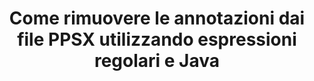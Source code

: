 ---
############################# Static ############################
layout: "auto-gen-gist"
draft: false
path: "it/redaction/java/annotation/ppsx"
otherformats: CSV DOC DOCM DOCX DOT DOTM DOTX PDF POT POTM PPS PPSM PPT PPTM PPTX RTF XLS XLSM XLSX XLT XLTM XLTX  

############################# Head ############################
head_title: "Oscura annotazioni PPSX tramite espressione regolare in Java"
head_description: "GroupDocs.Redactionl'Java API consente agli sviluppatori di oscurare annotazioni da PDF DOC DOCX RTF XLSX CSV PPT PPTX e immagini utilizzando espressioni regolari in Java"

############################# Header ############################
title: "Come rimuovere le annotazioni dai file PPSX utilizzando espressioni regolari e Java"
description: "GroupDocs.RedactionL'Java API consente di oscurare, nascondere o rimuovere commenti sensibili da documenti di elaborazione testi, fogli di lavoro, presentazioni, PDFe immagini utilizzando espressioni regolari."

################### SubMenu/Download Button #####################
button:
    enable: true

############################# About ############################
about:
    enable: true
    title: "Cos'è la sanificazione dei commenti?"
    content: |
        La redazione o sanificazione del testo è il processo di rimozione delle annotazioni riservate o indesiderate dai documenti digitali lasciando intatto il resto del documento o paragrafo che lo contiene. La redazione aiuta gli utenti e l'organizzazione a proteggere le proprie informazioni sensibili nascondendole o rimuovendole in modo permanente. Utilizzando GroupDocs.Redaction Java gli utenti dell'API possono ora oscurare, nascondere o rimuovere testo riservato da documenti di elaborazione testi, fogli di lavoro, presentazioni, PDF e file di immagini raster. L'API fornisce un'ampia gamma di opzioni e metodi per la redazione di informazioni private nei documenti. Supporta la ricerca e la redazione utilizzando espressioni regolari, l'uso di redazioni testuali (codici di esenzione) o grafiche (rettangoli colorati) e molto altro. Allora perché non provare ad automatizzare il processo di redazione dei documenti scaricando l'API ed esplorandone le funzionalità di base e avanzate.

############################# Steps ############################
steps:
    enable: true
    block:
    - title_left: "Oscura annotazioni PPSX utilizzando le espressioni regolari in Java"
      content_left: |
        GroupDocs.Redaction consente di oscurare facilmente dati di natura sensibile o privata dai tuoi documenti. Il caso di redazione più popolare è rimuovere un'annotazione da un documento. 

        Il seguente codice può essere utilizzato per applicare la redazione delle annotazioni a un documento utilizzando un'espressione regolare. Consente agli utenti di sostituire tutti i commenti, facendo riferimento a "john" con un "[redatto]" come codice di esenzione,

      title_right: "Rimuovi dati sensibili da PPSX commenti"
      content_right: |
        * Crea un'istanza della classe [Redactor](https://apireference.groupdocs.com/redaction/java/com.groupdocs.redaction/Redactor) e carica il file PPSX
        * Crea un'istanza della classe [AnnotationRedaction](https://apireference.groupdocs.com/redaction/java/com.groupdocs.redaction.redactions/AnnotationRedaction)
        * Chiama il metodo redactor.apply con l'oggetto della classe AnnotationRedaction
        * Chiama il metodo redactor.save per salvare le modifiche 

      gisthash: "75d727ec8cec6c416b307caeee59f44b"
      gistfile: "AnnotationDaction.java"
      
    - title_left: "Requisiti di sistema"
      content_left: |
        GroupDocs.Redaction for Java Le API sono supportate su tutte le principali piattaforme e sistemi operativi. Per una guida completa ai requisiti di sistema, visita [requisiti di sistema](https://docs.groupdocs.com/redaction/java/system-requirements) Prima di eseguire il codice seguente, assicurati di avere i seguenti prerequisiti installati sul tuo sistema :
        * Sistemi operativi: Microsoft Windows, Linux, Macsistema operativo
        * Ambiente di sviluppo: NetBeans, Intellij IDEA, Eclipse ecc
        * Java Ambiente di runtime: J2SE 6.0 e versioni successive
        * Ottieni l'ultima versione di GroupDocs.Redaction for Java da [Maven](https://repository.groupdocs.com/webapp/#/artifacts/browse/tree/General/repo/com/groupdocs/groupdocs-redaction)
        
      title_right: "Come usare GroupDocs.Redaction?"
      content_right: |
        * Consenti agli utenti di aggiungere formati di documenti personalizzati e tipi di redazioni
        * Non è necessario alcun software aggiuntivo per rimuovere le informazioni sensibili
        * Possibilità di impostare il documento di rendering dell'intervallo di pagine come PDF
        * Un modo semplice per redigere diversi tipi di metadati: nome dell'autore, versione, titolo, oggetto, descrizione e molti altri
        * Estrazione delle informazioni sul documento: tipo di file, numero di pagine, ecc.

############################# Demos ############################
demos:
    enable: true
############################# About Formats ############################
about_formats:
    enable: true
############################# More Formats ############################
more_formats:
    enable: true

############################# Back to top ###############################
back_to_top:
    enable: true
---